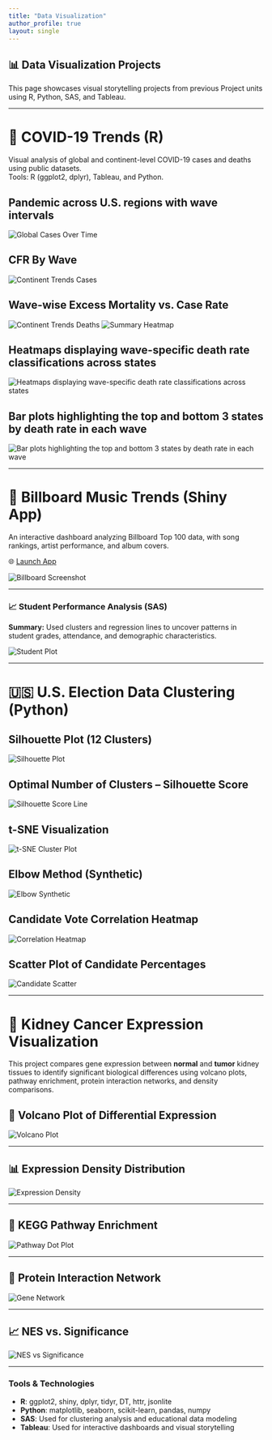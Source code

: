 ```yaml
---
title: "Data Visualization"
author_profile: true
layout: single
---
```


## 📊 Data Visualization Projects

This page showcases visual storytelling projects from previous Project units using R, Python, SAS, and Tableau.

---

# 🦠 COVID-19 Trends (R)
Visual analysis of global and continent-level COVID-19 cases and deaths using public datasets.  
Tools: R (ggplot2, dplyr), Tableau, and Python.

## Pandemic across U.S. regions with wave intervals

![Global Cases Over Time](/files/p1.png)


## CFR By Wave
![Continent Trends Cases](/files/p4.png)  

## Wave-wise Excess Mortality vs. Case Rate
![Continent Trends Deaths](/files/p5.png)
![Summary Heatmap](/files/p6.png)

## Heatmaps displaying wave-specific death rate classifications across states
![Heatmaps displaying wave-specific death rate classifications across states](/files/p2.jpg)

## Bar plots highlighting the top and bottom 3 states by death rate in each wave
![Bar plots highlighting the top and bottom 3 states by death rate in each wave](/files/p3.jpg)


---

# 🎵 Billboard Music Trends (Shiny App)

An interactive dashboard analyzing Billboard Top 100 data, with song rankings, artist performance, and album covers.

🌐 [Launch App](https://nl1z0n-shuoyuan-gao.shinyapps.io/shiny_app/)

![Billboard Screenshot](/files/shinyapp.jpg)

---

### 📈 Student Performance Analysis (SAS)

**Summary:** Used clusters and regression lines to uncover patterns in student grades, attendance, and demographic characteristics.

![Student Plot](/files/student.jpg)

---

# 🇺🇸 U.S. Election Data Clustering (Python)

## Silhouette Plot (12 Clusters)
![Silhouette Plot](/files/sc.jpg)

## Optimal Number of Clusters – Silhouette Score
![Silhouette Score Line](/files/elbow.jpg)

## t-SNE Visualization
![t-SNE Cluster Plot](/files/cl.jpg)

## Elbow Method (Synthetic)
![Elbow Synthetic](/files/elbow1.jpg)

## Candidate Vote Correlation Heatmap
![Correlation Heatmap](/files/heat.jpg)

## Scatter Plot of Candidate Percentages
![Candidate Scatter](/files/1.jpg)

---

# 🧬 Kidney Cancer Expression Visualization

This project compares gene expression between **normal** and **tumor** kidney tissues to identify significant biological differences using volcano plots, pathway enrichment, protein interaction networks, and density comparisons.


## 🌋 Volcano Plot of Differential Expression

![Volcano Plot](/files/2.jpg)

---

## 📊 Expression Density Distribution

![Expression Density](/files/5.jpg)

---

## 🎯 KEGG Pathway Enrichment

![Pathway Dot Plot](/files/3.jpg)

---

## 🔗 Protein Interaction Network

![Gene Network](/files/4.jpg)

---

## 📈 NES vs. Significance

![NES vs Significance](/files/6.jpg)

---

### Tools & Technologies

- **R**: ggplot2, shiny, dplyr, tidyr, DT, httr, jsonlite  
- **Python**: matplotlib, seaborn, scikit-learn, pandas, numpy  
- **SAS**: Used for clustering analysis and educational data modeling  
- **Tableau**: Used for interactive dashboards and visual storytelling  
